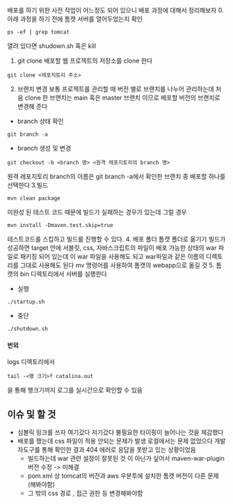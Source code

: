 배포를 하기 위한 사전 작업이 어느정도 되어 있으니 배포 과정에 대해서 정리해보자
0. 아래 과정을 하기 전에 톰캣 서버를 열어두었는지 확인 
```
ps -ef | grep tomcat
```
열려 있다면 shudown.sh 혹은 kill

1. git clone
배포할 웹 프로젝트의 저장소를 clone 한다
```
git clone <레포지토리 주소>
```
2. 브랜치 변경
보통 프로젝트를 관리할 때 버전 별로 브랜치를 나누어 관리하는데 처음 clone 한 브랜치는 main 혹은 master 브랜치 이므로 배포할 버전의 브랜치로 변경해 준다
- branch 상태 확인
```
git branch -a
```
- branch 생성 및 변경
```
git checkout -b <branch 명> <원격 레포지토리의 branch 명>
```
원격 레포지토리 branch의 이름은 git branch -a에서 확인한 브랜치 중 배포할 하나를 선택한다
3.빌드
```
mvn clean package
```
미완성 된 테스트 코드 때문에 빌드가 실패하는 경우가 있는데 그럴 경우
```
mvn install -Dmaven.test.skip=true 
```
테스트코드를 스킵하고 빌드를 진행할 수 있다.
4. 배포 폴더 톰캣 폴더로 옮기기
빌드가 성공하면 target 안에 서블릿, css, 자바스크립트의 파일이 배포 가능한 상태의 war 파일로 패키징 되어 있는데 이 war 파일을 사용해도 되고 war파일과 같은 이름의 디렉토리를 
그대로 사용해도 된다 mv 명령어를 사용하여 톰캣의 webapp으로 옮길 것
5. 톰캣의 bin 디렉토리에서 서버를 실행한다
- 실행
```
./startup.sh
```
- 중단
```
./shutdown.sh
```

#### 번외
logs 디렉토리에서
```
tail -<행 크기>f catalina.out
```
을 통해 행크기까지 로그를 실시간으로 확인할 수 있음 

## 이슈 및 할 것
- 심볼릭 링크를 쓰자 여기갔다 저기갔다 불필요한 타이핑이 늘어나는 것을 체감했다
- 배포를 했는데 css 파일이 적용 안되는 문제가 발생 로컬에서는 문제 없었으다 개발자도구를 통해 확인한 결과 404 에러로 응답을 못받고 있는 상황이었음
  - 빌드하는데 war 관련 설정이 잘못된 것 이 아닌가 싶어서 maven-war-plugin 버전 수정
    -> 미해결
  - pom.xml 상 tomcat의 버전과 aws 우분투에 설치한 톰캣 버전이 다른 문제(해봐야함)
  - 그 밖의 css 경로 , 접근 권한 등 변경해봐야함
